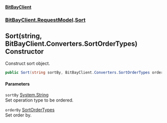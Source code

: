 #### [BitBayClient](./index.md 'index')
### [BitBayClient.RequestModel](./BitBayClient-RequestModel.md 'BitBayClient.RequestModel').[Sort](./BitBayClient-RequestModel-Sort.md 'BitBayClient.RequestModel.Sort')
## Sort(string, BitBayClient.Converters.SortOrderTypes) Constructor
Construct sort object.  
```csharp
public Sort(string sortBy, BitBayClient.Converters.SortOrderTypes orderBy);
```
#### Parameters
<a name='BitBayClient-RequestModel-Sort-Sort(string_BitBayClient-Converters-SortOrderTypes)-sortBy'></a>
`sortBy` [System.String](https://docs.microsoft.com/en-us/dotnet/api/System.String 'System.String')  
Set operation type to be ordered.  
  
<a name='BitBayClient-RequestModel-Sort-Sort(string_BitBayClient-Converters-SortOrderTypes)-orderBy'></a>
`orderBy` [SortOrderTypes](./BitBayClient-Converters-SortOrderTypes.md 'BitBayClient.Converters.SortOrderTypes')  
Set order by.  
  

